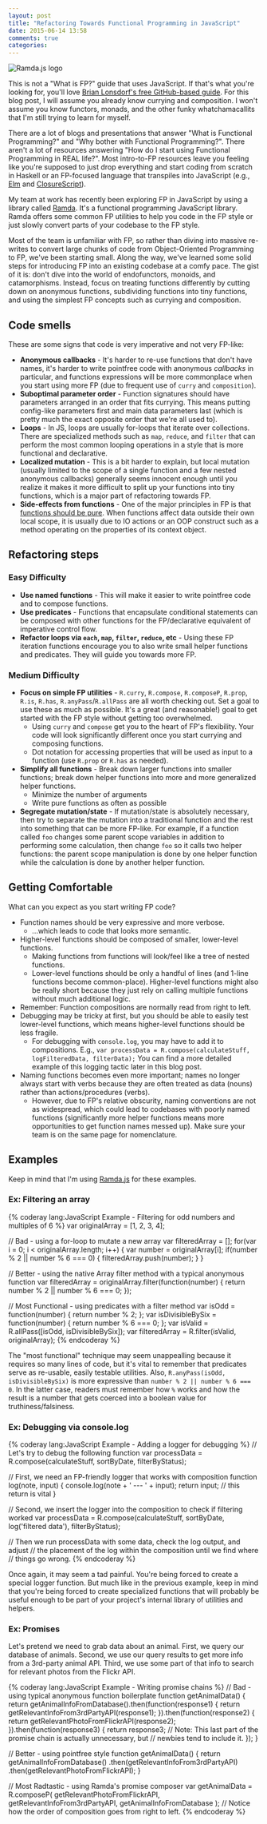 ```yaml
---
layout: post
title: "Refactoring Towards Functional Programming in JavaScript"
date: 2015-06-14 13:58
comments: true
categories:
---
```


![Ramda.js logo](https://camo.githubusercontent.com/0b4c12a5daec02b72e6e6879861ac70f75046e65/687474703a2f2f72616d64612e6a637068696c6c697070732e636f6d2f6c6f676f2f72616d646146696c6c65645f323030783233352e706e67)

This is not a "What is FP?" guide that uses JavaScript. If that's what you're looking for, you'll love [Brian Lonsdorf's free GitHub-based guide](https://github.com/DrBoolean/mostly-adequate-guide). For this blog post, I will assume you already know currying and composition. I won't assume you know functors, monads, and the other funky whatchamacallits that I'm still trying to learn for myself.

There are a lot of blogs and presentations that answer "What is Functional Programming?" and "Why bother with Functional Programming?". There aren't a lot of resources answering "How do I start using Functional Programming in REAL life?". Most intro-to-FP resources leave you feeling like you're supposed to just drop everything and start coding from scratch in Haskell or an FP-focused language that transpiles into JavaScript (e.g., [Elm](http://elm-lang.org/) and [ClosureScript](https://github.com/clojure/clojurescript)).

My team at work has recently been exploring FP in JavaScript by using a library called [Ramda](http://ramdajs.com/). It's a functional programming JavaScript library. Ramda offers some common FP utilities to help you code in the FP style or just slowly convert parts of your codebase to the FP style.

Most of the team is unfamiliar with FP, so rather than diving into massive re-writes to convert large chunks of code from Object-Oriented Programming to FP, we've been starting small. Along the way, we've learned some solid steps for introducing FP into an existing codebase at a comfy pace. The gist of it is: don't dive into the world of endofunctors, monoids, and catamorphisms. Instead, focus on treating functions differently by cutting down on anonymous functions, subdividing functions into tiny functions, and using the simplest FP concepts such as currying and composition.

## Code smells

These are some signs that code is very imperative and not very FP-like:

- **Anonymous callbacks** - It's harder to re-use functions that don't have names, it's harder to write pointfree code with anonymous *callbacks* in particular, and functions expressions will be more commonplace when you start using more FP (due to frequent use of `curry` and `composition`).
- **Suboptimal parameter order** - Function signatures should have parameters arranged in an order that fits currying. This means putting config-like parameters first and main data parameters last (which is pretty much the exact opposite order that we're all used to).
- **Loops** - In JS, loops are usually for-loops that iterate over collections. There are specialized methods such as `map`, `reduce`, and `filter` that can perform the most common looping operations in a style that is more functional and declarative.
- **Localized mutation** - This is a bit harder to explain, but local mutation (usually limited to the scope of a single function and a few nested anonymous callbacks) generally seems innocent enough until you realize it makes it more difficult to split up your functions into tiny functions, which is a major part of refactoring towards FP.
- **Side-effects from functions** - One of the major principles in FP is that [functions should be pure](https://github.com/DrBoolean/mostly-adequate-guide/blob/master/ch3.md). When functions affect data outside their own local scope, it is usually due to IO actions or an OOP construct such as a method operating on the properties of its context object.

## Refactoring steps

### Easy Difficulty

- **Use named functions** - This will make it easier to write pointfree code and to compose functions.
- **Use predicates** - Functions that encapsulate conditional statements can be composed with other functions for the FP/declarative equivalent of imperative control flow.
- **Refactor loops via `each`, `map`, `filter`, `reduce`, etc** - Using these FP iteration functions encourage you to also write small helper functions and predicates. They will guide you towards more FP.

### Medium Difficulty

- **Focus on simple FP utilities** - `R.curry`, `R.compose`, `R.composeP`, `R.prop`, `R.is`, `R.has`, `R.anyPass`/`R.allPass` are all worth checking out. Set a goal to use these as much as possible. It's a great (and reasonable!) goal to get started with the FP style without getting too overwhelmed.
  - Using `curry` and `compose` get you to the heart of FP's flexibility. Your code will look significantly different once you start currying and composing functions.
  - Dot notation for accessing properties that will be used as input to a function (use `R.prop` or `R.has` as needed).
- **Simplify all functions** - Break down larger functions into smaller functions; break down helper functions into more and more generalized helper functions.
  - Minimize the number of arguments
  - Write pure functions as often as possible
- **Segregate mutation/state** - If mutation/state is absolutely necessary, then try to separate the mutation into a traditional function and the rest into something that can be more FP-like. For example, if a function called `foo` changes some parent scope variables in addition to performing some calculation, then change `foo` so it calls two helper functions: the parent scope manipulation is done by one helper function while the calculation is done by another helper function.

## Getting Comfortable

What can you expect as you start writing FP code?

- Function names should be very expressive and more verbose.
  - ...which leads to code that looks more semantic.
- Higher-level functions should be composed of smaller, lower-level functions.
  - Making functions from functions will look/feel like a tree of nested functions.
  - Lower-level functions should be only a handful of lines (and 1-line functions become common-place). Higher-level functions might also be really short because they just rely on calling multiple functions without much additional logic.
- Remember: Function compositions are normally read from right to left.
- Debugging may be tricky at first, but you should be able to easily test lower-level functions, which means higher-level functions should be less fragile.
  - For debugging with `console.log`, you may have to add it to compositions. E.g., `var processData = R.compose(calculateStuff, logFilteredData, filterData);` You can find a more detailed example of this logging tactic later in this blog post.
- Naming functions becomes even more important; names no longer always start with verbs because they are often treated as data (nouns) rather than actions/procedures (verbs).
  - However, due to FP's relative obscurity, naming conventions are not as widespread, which could lead to codebases with poorly named functions (significantly more helper functions means more opportunities to get function names messed up). Make sure your team is on the same page for nomenclature.

## Examples

Keep in mind that I'm using [Ramda.js](http://ramdajs.com/) for these examples.

### Ex: Filtering an array

{% coderay lang:JavaScript Example - Filtering for odd numbers and multiples of 6 %}
var originalArray = [1, 2, 3, 4];

// Bad - using a for-loop to mutate a new array
var filteredArray = [];
for(var i = 0; i < originalArray.length; i++) {
  var number = originalArray[i];
  if(number % 2 || number % 6 === 0) {
    filteredArray.push(number);
  }
}

// Better - using the native Array filter method with a typical anonymous function
var filteredArray = originalArray.filter(function(number) {
  return number % 2 || number % 6 === 0;
});

// Most Functional - using predicates with a filter method
var isOdd = function(number) {
  return number % 2;
};
var isDivisibleBySix = function(number) {
  return number % 6 === 0;
};
var isValid = R.allPass([isOdd, isDivisibleBySix]);
var filteredArray = R.filter(isValid, originalArray);
{% endcoderay %}

The "most functional" technique may seem unappealling because it requires so many lines of code, but it's vital to remember that predicates serve as re-usable, easily testable utilities. Also, `R.anyPass(isOdd, isDivisibleBySix)` is more expressive than `number % 2 || number % 6 === 0`. In the latter case, readers must remember how `%` works and how the result is a number that gets coerced into a boolean value for truthiness/falsiness.

### Ex: Debugging via console.log

{% coderay lang:JavaScript Example - Adding a logger for debugging %}
// Let's try to debug the following function
var processData = R.compose(calculateStuff, sortByDate, filterByStatus);

// First, we need an FP-friendly logger that works with composition
function log(note, input) {
  console.log(note + ' --- ' + input);
  return input; // this return is vital
}

// Second, we insert the logger into the composition to check if filtering worked
var processData = R.compose(calculateStuff, sortByDate, log('filtered data'), filterByStatus);

// Then we run processData with some data, check the log output, and adjust
// the placement of the log within the composition until we find where
// things go wrong.
{% endcoderay %}

Once again, it may seem a tad painful. You're being forced to create a special logger function. But much like in the previous example, keep in mind that you're being forced to create specialized functions that will probably be useful enough to be part of your project's internal library of utilities and helpers.

### Ex: Promises
Let's pretend we need to grab data about an animal.
First, we query our database of animals.
Second, we use our query results to get more info from a 3rd-party animal API.
Third, we use some part of that info to search for relevant photos from the Flickr API.

{% coderay lang:JavaScript Example - Writing promise chains %}
// Bad - using typical anonymous function boilerplate
function getAnimalData() {
  return getAnimalInfoFromDatabase().then(function(response1) {
    return getRelevantInfoFrom3rdPartyAPI(response1);
  }).then(function(response2) {
    return getRelevantPhotoFromFlickrAPI(response2);
  }).then(function(response3) {
    return response3;
    // Note: This last part of the promise chain is actually unnecessary, but
    // newbies tend to include it.
  });
}

// Better - using pointfree style
function getAnimalData() {
  return getAnimalInfoFromDatabase()
    .then(getRelevantInfoFrom3rdPartyAPI)
    .then(getRelevantPhotoFromFlickrAPI);
}

// Most Radtastic - using Ramda's promise composer
var getAnimalData = R.composeP(
  getRelevantPhotoFromFlickrAPI,
  getRelevantInfoFrom3rdPartyAPI,
  getAnimalInfoFromDatabase
);
// Notice how the order of composition goes from right to left.
{% endcoderay %}
